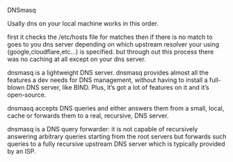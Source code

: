 
DNSmasq


Usally dns on your local machine works in this order.

first it checks the /etc/hosts file for matches 
then if there is no match to goes to you dns server depending on which upstream resolver your using (google,cloudflare,etc...) is specified.
but through out this process there was no caching at all except on your dns server.


dnsmasq is a lightweight DNS server. dnsmasq provides almost all the features a dev needs for DNS management, without having to install a full-blown DNS server, like BIND. Plus, it’s got a lot of features on it and it’s open-source.

dnsmasq accepts DNS queries and either answers them from a small, local, cache or forwards them to a real, recursive, DNS server.

dnsmasq is a DNS query forwarder: it is not capable of recursively answering arbitrary queries starting from the root servers but forwards such queries to a fully recursive upstream DNS server which is typically provided by an ISP.







